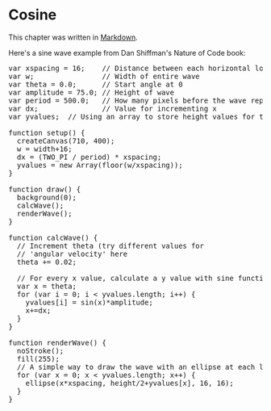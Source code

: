 # Cosine

This chapter was written in [Markdown](http://daringfireball.net/projects/markdown/). 

Here's a sine wave example from Dan Shiffman's Nature of Code book:

<pre data-executable="true" data-language="p5">
var xspacing = 16;    // Distance between each horizontal location
var w;                // Width of entire wave
var theta = 0.0;      // Start angle at 0
var amplitude = 75.0; // Height of wave
var period = 500.0;   // How many pixels before the wave repeats
var dx;               // Value for incrementing x
var yvalues;  // Using an array to store height values for the wave

function setup() {
  createCanvas(710, 400);
  w = width+16;
  dx = (TWO_PI / period) * xspacing;
  yvalues = new Array(floor(w/xspacing));
}

function draw() {
  background(0);
  calcWave();
  renderWave();
}

function calcWave() {
  // Increment theta (try different values for 
  // 'angular velocity' here
  theta += 0.02;

  // For every x value, calculate a y value with sine function
  var x = theta;
  for (var i = 0; i < yvalues.length; i++) {
    yvalues[i] = sin(x)*amplitude;
    x+=dx;
  }
}

function renderWave() {
  noStroke();
  fill(255);
  // A simple way to draw the wave with an ellipse at each location
  for (var x = 0; x < yvalues.length; x++) {
    ellipse(x*xspacing, height/2+yvalues[x], 16, 16);
  }
}

</pre>
